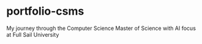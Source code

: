 # portfolio-csms
My journey through the Computer Science Master of Science with AI focus at Full Sail University
